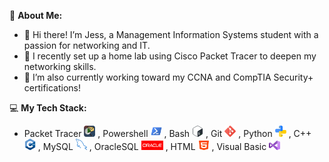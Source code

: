 💫 **About Me:**
- 👋 Hi there! I’m Jess, a Management Information Systems student with a passion for networking and IT.
- 🚀 I recently set up a home lab using Cisco Packet Tracer to deepen my networking skills.
- 🌱 I’m also currently working toward my CCNA and CompTIA Security+ certifications!

💻 **My Tech Stack:** 
- Packet Tracer <img src="https://github.com/jessica-nguyen-dev/jessica-nguyen-dev/blob/main/images/Cisco-Packet-Tracer-098765.png?raw=true" width="18" height="18" /> , Powershell <img src="https://github.com/jessica-nguyen-dev/jessica-nguyen-dev/blob/main/images/PowerShell_5.0_icon.png?raw=true" width="18" height="18" /> , Bash <img src="https://github.com/jessica-nguyen-dev/jessica-nguyen-dev/blob/main/images/Bash_Logo_Colored.svg.png?raw=true" width="18" height="18" /> , Git <img src="https://github.com/jessica-nguyen-dev/jessica-nguyen-dev/blob/main/images/social.png?raw=true" width="18" height="18" /> , Python <img src="https://github.com/jessica-nguyen-dev/jessica-nguyen-dev/blob/main/images/python.png?raw=true" width="18" height="18" /> , C++ <img src="https://github.com/jessica-nguyen-dev/jessica-nguyen-dev/blob/main/images/13841574.png?raw=true" width="18" height="18" /> , MySQL <img src="https://github.com/jessica-nguyen-dev/jessica-nguyen-dev/blob/main/images/programing.png?raw=true" width="18" height="18" /> , OracleSQL <img src="https://github.com/jessica-nguyen-dev/jessica-nguyen-dev/blob/main/images/Font-Oracle-Logo.png?raw=true" width="35" height="15" /> , HTML <img src="https://github.com/jessica-nguyen-dev/jessica-nguyen-dev/blob/main/images/html-5.png?raw=true" width="18" height="15" /> , Visual Basic <img src="https://github.com/jessica-nguyen-dev/jessica-nguyen-dev/blob/main/images/visual-basic.png?raw=true" width="18" height="15" />
